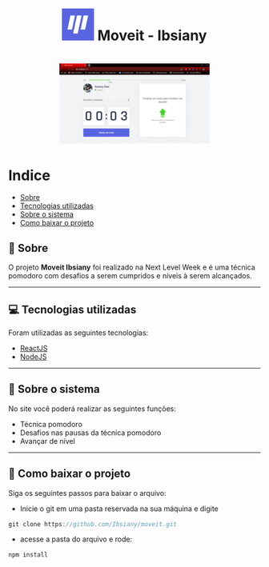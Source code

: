 <h1 align="center">
    <img 
        src="./public/favicon.png" 
        alt="" 
    > Moveit - Ibsiany
    </img>
</h1>
<h1 align="center">
    <img 
        src="./public/site.gif"
    >
    </img>
</h1>

# Indice
- [Sobre](#-sobre)
- [Tecnologias utilizadas](#-tecnologias-utilizadas)
- [Sobre o sistema](#-sobre-o-sistema)
- [Como baixar o projeto](#-como-baixar-o-projeto)

## 👀 Sobre

O projeto **Moveit Ibsiany** foi realizado na Next Level Week e é uma técnica pomodoro com desafios a serem cumpridos e níveis à serem alcançados.

---

## 💻 Tecnologias utilizadas

Foram utilizadas as seguintes tecnologias:

- [ReactJS](https://pt-br.reactjs.org/)
- [NodeJS](https://nodejs.org/en/)

---

## 📲 Sobre o sistema

No site você poderá realizar as seguintes funções:

- Técnica pomodoro
- Desafios nas pausas da técnica pomodoro
- Avançar de nível

---

## 📁 Como baixar o projeto 

Siga os seguintes passos para baixar o arquivo:

- Inicie o git em uma pasta reservada na sua máquina e digite 
```js
git clone https://github.com/Ibsiany/moveit.git
```
- acesse a pasta do arquivo e rode:
```js
npm install
```
